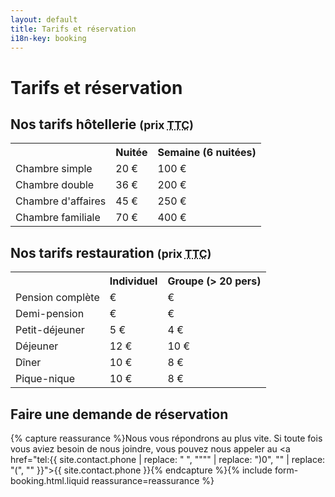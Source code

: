 ```yaml
---
layout: default
title: Tarifs et réservation
i18n-key: booking
---
```

# Tarifs et réservation

## Nos tarifs hôtellerie <small>(prix <abbr title="Toutes Taxes Comprises">TTC</abbr>)</small>

<table>
<tbody><tr>
<th></th>
<th>Nuitée</th>

<th>Semaine (6 nuitées)</th>

</tr>
<tr>
<td>Chambre simple</td>
<td>20 €</td>

<td>100 €</td>
</tr>
<tr>
<td>Chambre double</td>
<td> 36 €</td>

<td>200 €</td>
</tr>

<tr>
<td>Chambre d'affaires</td>
<td>45 €</td>

<td>250 €</td>
</tr>
<tr>
<td>Chambre familiale</td>
<td>70 €</td>

<td>400 €</td>
</tr>

</tbody></table>

## Nos tarifs restauration <small>(prix <abbr title="Toutes Taxes Comprises">TTC</abbr>)</small>

<table>
<tbody><tr>
<th></th>
<th>Individuel</th>
<th>Groupe (> 20 pers)</th>
</tr>
<tr>
<td>Pension complète</td>
<td>€</td>
<td>€</td>
</tr>
<tr>
<td>Demi-pension</td>
<td> €</td>
<td>€</td>
</tr>
<tr>
<td>Petit-déjeuner</td>
<td> 5 €</td>
<td>4 €</td>
</tr>
<tr>
<td>Déjeuner</td>
<td> 12 €</td>
<td>10 €</td>
</tr>
<tr>
<td>Dîner</td>
<td> 10 €</td>
<td>8 €</td>
</tr>

<tr>
<td>Pique-nique</td>
<td> 10 €</td>
<td>8 €</td>
</tr>
</tbody></table>

## Faire une demande de réservation

{% capture reassurance %}Nous vous répondrons au plus vite. Si toute fois vous aviez besoin de nous joindre, vous pouvez nous appeler au <a href="tel:{{ site.contact.phone | replace: " ", """" | replace: ")0", "" | replace: "(", "" }}">{{ site.contact.phone }}</a>{% endcapture %}{% include form-booking.html.liquid reassurance=reassurance %}

